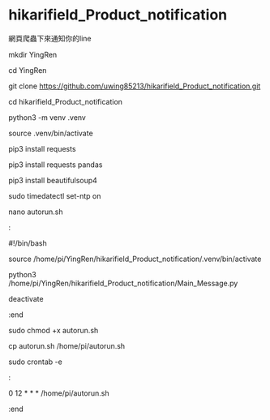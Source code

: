 # hikarifield_Product_notification
網頁爬蟲下來通知你的line


mkdir YingRen

cd YingRen

git clone https://github.com/uwing85213/hikarifield_Product_notification.git

cd  hikarifield_Product_notification





python3 -m venv .venv

source .venv/bin/activate



pip3 install requests

pip3 install requests pandas

pip3 install beautifulsoup4

sudo timedatectl set-ntp on

nano autorun.sh

:

#!/bin/bash

source /home/pi/YingRen/hikarifield_Product_notification/.venv/bin/activate

python3 /home/pi/YingRen/hikarifield_Product_notification/Main_Message.py

deactivate

:end


sudo chmod +x autorun.sh

cp autorun.sh /home/pi/autorun.sh

sudo crontab -e

:

0 12 * * * /home/pi/autorun.sh

:end
